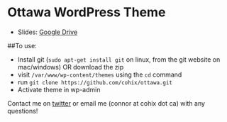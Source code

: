 # Ottawa WordPress Theme

- Slides: [Google Drive](https://docs.google.com/presentation/d/1la_Spcmr0DoagX4NJr1Xsa5euULztgXJktFNYydGFoU/edit?usp=sharing)

##To use:
- Install git (`sudo apt-get install git` on linux, from the git website on mac/windows) OR download the zip
- visit `/var/www/wp-content/themes` using the `cd` command
- run `git clone https://github.com/cohix/ottawa.git`
- Activate theme in wp-admin

Contact me on [twitter](http://twitter.com/cohix) or email me (connor at cohix dot ca) with any questions!
